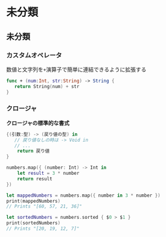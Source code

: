 # 未分類



## 未分類



### カスタムオペレータ

数値と文字列を`+`演算子で簡単に連結できるように拡張する

```swift
func + (num:Int, str:String) -> String {
   return String(num) + str
}
```



### クロージャ

**クロージャの標準的な書式**

```swift
{(引数:型) -> (戻り値の型) in
   // 戻り値なしの時は -> Void in
   // ...
 	return 戻り値
}
```




```swift
numbers.map({ (number: Int) -> Int in
    let result = 3 * number
    return result
})
```

```swift
let mappedNumbers = numbers.map({ number in 3 * number })
print(mappedNumbers)
// Prints "[60, 57, 21, 36]"
```

```swift
let sortedNumbers = numbers.sorted { $0 > $1 }
print(sortedNumbers)
// Prints "[20, 19, 12, 7]"
```































